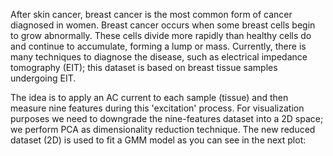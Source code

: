After skin cancer, breast cancer is the most common form of cancer diagnosed in women. Breast cancer occurs when some breast cells begin to grow abnormally. These cells divide more rapidly than healthy cells do and continue to accumulate, forming a lump or mass. Currently, there is many techniques to diagnose the disease, such as electrical impedance tomography (EIT); this dataset is based on breast tissue samples undergoing EIT. 

The idea is to apply an AC current to each sample (tissue) and then measure nine features during this 'excitation' process. For visualization purposes we need to downgrade the nine-features dataset into a 2D space; we perform PCA as dimensionality reduction technique. The new reduced dataset (2D) is used to fit a GMM model as you can see in the next plot: 